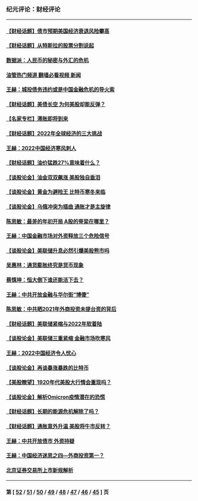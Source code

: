 ### 纪元评论：财经评论
---
#### [【财经话题】债市预期美国经济衰退风险攀高](../../pages/nsc1026/n13698043.md?04190330) 
#### [【财经话题】从特斯拉的股票分割说起](../../pages/nsc1026/n13679733.md?04190330) 
#### [数据派：人民币的秘密与外汇的危机](../../pages/nsc1026/n13667092.md?04190330) 
#### [油管热门频道 翻墙必看视频 新闻](ok?04190330)
#### [王赫：城投债务违约或是中国金融危机的导火索](../../pages/nsc1026/n13665322.md?04190330) 
#### [【财经话题】美债长空 为何美股却能反弹？](../../pages/nsc1026/n13665895.md?04190330) 
#### [【名家专栏】滞胀即将到来](../../pages/nsc1026/n13658171.md?04190330) 
#### [【财经话题】2022年全球经济的三大挑战](../../pages/nsc1026/n13654423.md?04190330) 
#### [王赫：2022中国经济寒风刺人](../../pages/nsc1026/n13651403.md?04190330) 
#### [【财经话题】油价猛跌27%意味着什么？](../../pages/nsc1026/n13648767.md?04190330) 
#### [【谈股论金】油金双双飙涨 美股独自垂泪](../../pages/nsc1026/n13631742.md?04190330) 
#### [【谈股论金】黄金为避险王 比特币寒冬来临](../../pages/nsc1026/n13600406.md?04190330) 
#### [【谈股论金】乌俄冲突为插曲 通胀才是主旋律](../../pages/nsc1026/n13576797.md?04190330) 
#### [陈思敏：最差的年初开局 A股的脊梁在哪里？](../../pages/nsc1026/n13558359.md?04190330) 
#### [王赫：中国金融市场对外资释放三个危险信号](../../pages/nsc1026/n13546389.md?04190330) 
#### [【谈股论金】美联储升息必然引爆美股熊市吗](../../pages/nsc1026/n13519194.md?04190330) 
#### [吴惠林：通货膨胀终究是货币现象](../../pages/nsc1026/n13512979.md?04190330) 
#### [蔡慎坤：恒大倒下谁还能活下去？](../../pages/nsc1026/n13501831.md?04190330) 
#### [王赫：中共开放金融与华尔街“博傻”](../../pages/nsc1026/n13501138.md?04190330) 
#### [陈思敏：中共晒2021年外商投资未提台资的背后](../../pages/nsc1026/n13501057.md?04190330) 
#### [【财经话题】美联储紧缩与2022年软着陆](../../pages/nsc1026/n13498354.md?04190330) 
#### [【谈股论金】美联储三重紧缩 金融市场吹寒风](../../pages/nsc1026/n13487202.md?04190330) 
#### [王赫：2022中国经济令人忧心](../../pages/nsc1026/n13480433.md?04190330) 
#### [【谈股论金】再谈暴涨暴跌的比特币](../../pages/nsc1026/n13428036.md?04190330) 
#### [【美股瞭望】1920年代美股大行情会重现吗？](../../pages/nsc1026/n13425425.md?04190330) 
#### [【谈股论金】解析Omicron疫情潜在的恐慌](../../pages/nsc1026/n13403704.md?04190330) 
#### [【财经话题】长期的能源危机解除了吗？](../../pages/nsc1026/n13378041.md?04190330) 
#### [【财经话题】通胀意外升温 美股将牛市反转？](../../pages/nsc1026/n13370659.md?04190330) 
#### [王赫：中共开放债市 外资持疑](../../pages/nsc1026/n13366203.md?04190330) 
#### [王赫：中国经济迷思之四—外商投资第一？](../../pages/nsc1026/n13354150.md?04190330) 
#### [北京证券交易所上市新规解析](../../pages/nsc1026/n13348292.md?04190330) 

---
#### 第 [ [52](./52.md?04190330) / [51](./51.md?04190330) / [50](./50.md?04190330) / [49](./49.md?04190330) / [48](./48.md?04190330) / [47](./47.md?04190330) / [46](./46.md?04190330) / [45](./45.md?04190330) ] 页
